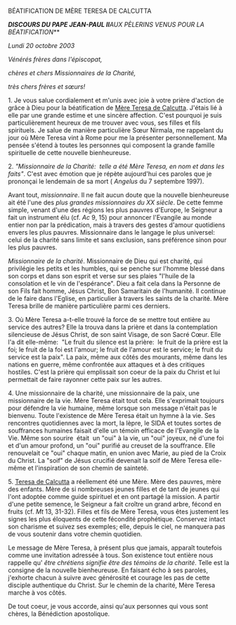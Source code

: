 BÉATIFICATION DE MÈRE TERESA DE CALCUTTA

***DISCOURS DU PAPE JEAN-PAUL II**AUX PÈLERINS VENUS POUR LA BÉATIFICATION***

*Lundi 20 octobre 2003*

*Vénérés frères dans l'épiscopat,*

*chères et chers Missionnaires de la Charité,*

*très chers frères et sœurs!*

1. Je vous salue cordialement et m'unis avec joie à votre prière d'action de grâce à Dieu pour la béatification de [Mère Teresa de Calcutta](http://localhost/news_services/liturgy/saints/ns_lit_doc_20031019_index_madre-teresa_fr.html). J'étais lié à elle par une grande estime et une sincère affection. C'est pourquoi je suis particulièrement heureux de me trouver avec vous, ses filles et fils spirituels. Je salue de manière particulière Sœur Nirmala, me rappelant du jour où Mère Teresa vint à Rome pour me la présenter personnellement. Ma pensée s'étend à toutes les personnes qui composent la grande famille spirituelle de cette nouvelle bienheureuse.

2. *"Missionnaire de la Charité:  telle a été Mère Teresa, en nom et dans les faits"*. C'est avec émotion que je répète aujourd'hui ces paroles que je prononçai le lendemain de sa mort ( *Angelus* du 7 septembre 1997).

Avant tout, *missionnaire*. Il ne fait aucun doute que la nouvelle bienheureuse ait été l'une des *plus* *grandes missionnaires du XX siècle*. De cette femme simple, venant d'une des régions les plus pauvres d'Europe, le Seigneur a fait un instrument élu (cf. *Ac* 9, 15) pour annoncer l'Evangile au monde entier non par la prédication, mais à travers des gestes d'amour quotidiens envers les plus pauvres. Missionnaire dans le langage le plus universel:  celui de la charité sans limite et sans exclusion, sans préférence sinon pour les plus pauvres.

*Missionnaire de la charité*. Missionnaire de Dieu qui est charité, qui privilégie les petits et les humbles, qui se penche sur l'homme blessé dans son corps et dans son esprit et verse sur ses plaies "l'huile de la consolation et le vin de l'espérance". Dieu a fait cela dans la Personne de son Fils fait homme, Jésus Christ, Bon Samaritain de l'humanité. Il continue de le faire dans l'Eglise, en particulier à travers les saints de la charité. Mère Teresa brille de manière particulière parmi ces derniers.

3. Où Mère Teresa a-t-elle trouvé la force de se mettre tout entière au service des autres? Elle la trouva dans la prière et dans la contemplation silencieuse de Jésus Christ, de son saint Visage, de son Sacré Cœur. Elle l'a dit elle-même:  "Le fruit du silence est la prière:  le fruit de la prière est la foi; le fruit de la foi est l'amour; le fruit de l'amour est le service; le fruit du service est la paix". La paix, même aux côtés des mourants, même dans les nations en guerre, même confrontée aux attaques et à des critiques hostiles. C'est la prière qui emplissait son coeur de la paix du Christ et lui permettait de faire rayonner cette paix sur les autres.

4. Une missionnaire de la charité, une missionnaire de la paix, une missionnaire de la vie. Mère Teresa était tout cela. Elle s'exprimait toujours pour défendre la vie humaine, même lorsque son message n'était pas le bienvenu. Toute l'existence de Mère Teresa était un hymne à la vie. Ses rencontres quotidiennes avec la mort, la lèpre, le SIDA et toutes sortes de souffrances humaines faisait d'elle un témoin efficace de l'Evangile de la Vie. Même son sourire  était  un "oui" à la vie, un "oui" joyeux, né d'une foi et d'un amour profond, un "oui" purifié au creuset de la souffrance. Elle renouvelait ce "oui" chaque matin, en union avec Marie, au pied de la Croix du Christ. La "soif" de Jésus crucifié devenait la soif de Mère Teresa elle-même et l'inspiration de son chemin de sainteté.

5. [Teresa de Calcutta](http://localhost/news_services/liturgy/saints/ns_lit_doc_20031019_index_madre-teresa_fr.html) a réellement été une Mère. Mère des pauvres, mère des enfants. Mère de si nombreuses jeunes filles et de tant de jeunes qui l'ont adoptée comme guide spirituel et en ont partagé la mission. A partir d'une petite semence, le Seigneur a fait croître un grand arbre, fécond en fruits (cf. *Mt* 13, 31-32). Filles et fils de Mère Teresa, vous êtes justement les signes les plus éloquents de cette fécondité prophétique. Conservez intact son charisme et suivez ses exemples; elle, depuis le ciel, ne manquera pas de vous soutenir dans votre chemin quotidien.

Le message de Mère Teresa, à présent plus que jamais, apparaît toutefois comme une invitation adressée à tous. Son existence tout entière nous rappelle qu' *être chrétiens signifie être des témoins de la charité*. Telle est la consigne de la nouvelle bienheureuse. En faisant écho à ses paroles, j'exhorte chacun à suivre avec générosité et courage les pas de cette disciple authentique du Christ. Sur le chemin de la charité, Mère Teresa marche à vos côtés.

De tout coeur, je vous accorde, ainsi qu'aux personnes qui vous sont chères, la Bénédiction apostolique.